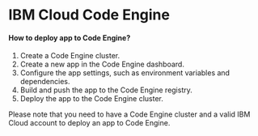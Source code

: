 # IBM Cloud Code Engine
#### How to deploy app to Code Engine?
1. Create a Code Engine cluster.
2. Create a new app in the Code Engine dashboard.
3. Configure the app settings, such as environment variables and dependencies.
4. Build and push the app to the Code Engine registry.
5. Deploy the app to the Code Engine cluster.
    
Please note that you need to have a Code Engine cluster and a valid IBM Cloud account to deploy an app to Code Engine.
